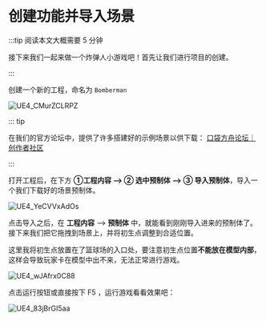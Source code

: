 # 创建功能并导入场景

:::tip  阅读本文大概需要 5 分钟

接下来我们一起来做一个炸弹人小游戏吧！首先让我们进行项目的创建。

:::

创建一个新的工程，命名为 `Bomberman` 

![UE4_CMurZCLRPZ](https://arkimg.ark.online/UE4_CMurZCLRPZ.webp)

::: tip

在我们的官方论坛中，提供了许多搭建好的示例场景以供下载： [口袋方舟论坛｜创作者社区](https://forum.ark.online/)

:::

打开工程后，在下方 **①工程内容 --> ② 选中预制体 --> ③ 导入预制体**，导入一个我们下载好的场景预制体。

![UE4_YeCVVxAdOs](https://arkimg.ark.online/UE4_YeCVVxAdOs.webp)

点击导入之后，在 **工程内容** --> **预制体** 中，就能看到刚刚导入进来的预制体了。接下来我们把它拖拽到场景上，并将初生点调整到合适位置。

这里我将初生点放置在了篮球场的入口处，要注意初生点位置**不能放在模型内部**，这样会导致玩家卡在模型中出不来，无法正常进行游戏。

![UE4_wJAfrx0C88](https://arkimg.ark.online/UE4_wJAfrx0C88.webp)

点击运行按钮或直接按下 F5 ，运行游戏看看效果吧：

![UE4_83jBrGI5aa](https://arkimg.ark.online/UE4_83jBrGI5aa.webp)